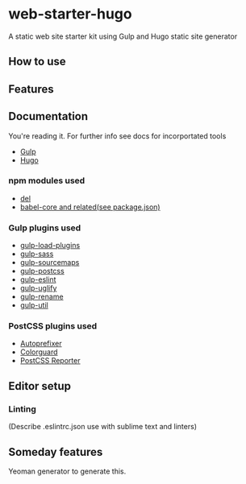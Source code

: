 # web-starter-hugo
A static web site starter kit using Gulp and Hugo static site generator

## How to use


## Features


## Documentation
You're reading it. For further info see docs for incorportated tools

- [Gulp](https://github.com/gulpjs/gulp/tree/master/docs)
- [Hugo](https://gohugo.io/overview/introduction/)

### npm modules used
- [del](https://www.npmjs.com/package/del)
- [babel-core and related(see package.json)](https://github.com/babel/babel/tree/master/packages/babel-core)

### Gulp plugins used
- [gulp-load-plugins](https://www.npmjs.com/package/gulp-load-plugins)
- [gulp-sass](https://www.npmjs.com/package/gulp-sass)
- [gulp-sourcemaps](https://www.npmjs.com/package/gulp-sourcemaps)
- [gulp-postcss](https://www.npmjs.com/package/gulp-postcss)
- [gulp-eslint](https://www.npmjs.com/package/gulp-eslint)
- [gulp-uglify](https://www.npmjs.com/package/gulp-uglify)
- [gulp-rename](https://www.npmjs.com/package/gulp-rename)
- [gulp-util](https://www.npmjs.com/package/gulp-util)

### PostCSS plugins used
- [Autoprefixer](https://www.npmjs.com/package/autoprefixer)
- [Colorguard](https://www.npmjs.com/package/colorguard)
- [PostCSS Reporter](https://www.npmjs.com/package/postcss-reporter)


## Editor setup
### Linting
(Describe .eslintrc.json use with sublime text and linters)


## Someday features
Yeoman generator to generate this.
